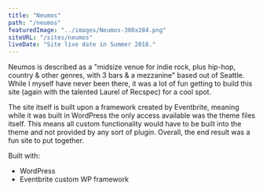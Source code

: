 ```yaml
---
title: "Neumos"
path: "/neumos"
featuredImage: "../images/Neumos-300x284.png"
siteURL: "/sites/neumos"
liveDate: "Site live date in Summer 2018."
---
```


Neumos is described as a "midsize venue for indie rock, plus hip-hop, country & other genres, with 3 bars & a mezzanine" based out of Seattle. While I myself have never been there, it was a lot of fun getting to build this site (again with the talented Laurel of Recspec) for a cool spot.

The site itself is built upon a framework created by Eventbrite, meaning while it was built in WordPress the only access available was the theme files itself. This means all custom functionality would have to be built into the theme and not provided by any sort of plugin. Overall, the end result was a fun site to put together.

Built with:

- WordPress
- Eventbrite custom WP framework
